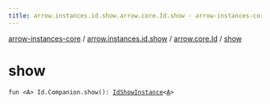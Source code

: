 ```yaml
---
title: arrow.instances.id.show.arrow.core.Id.show - arrow-instances-core
---
```


[arrow-instances-core](../../index.html) / [arrow.instances.id.show](../index.html) / [arrow.core.Id](index.html) / [show](./show.html)

# show

`fun <A> Id.Companion.show(): `[`IdShowInstance`](../../arrow.instances/-id-show-instance/index.html)`<`[`A`](show.html#A)`>`